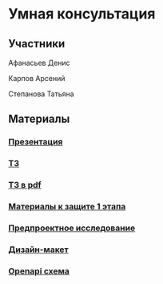 # Умная консультация
## Участники
Афанасьев Денис

Карпов Арсений

Степанова Татьяна


## Материалы
### [Презентация](https://docs.google.com/presentation/d/1jyepnogX1V9U3t21Mw1kvWYlQoRUdQbl/edit#slide=id.p1)
### [ТЗ](https://docs.google.com/document/d/1NmVuuxW6C50SrBg4LYR08Gsj7H_YJaWy/edit?rtpof=true)
### [ТЗ в pdf](https://drive.google.com/file/d/1y8bvf7zyygdVed5acmsnQ-PutH3oxATa/view?usp=sharing)
### [Материалы к защите 1 этапа](https://docs.google.com/document/d/1rO7nhgOL_VYtK1WS84pXaaSuB9F1gi3RBciC17VZEJM/edit?tab=t.0#heading=h.k8jotupw3fvi)
### [Предпроектное исследование](https://docs.google.com/document/d/12iSQEABTtpENQ89BMYV3fmW4y1BTti-JM0PJS5ertLc/edit?tab=t.0#heading=h.bi94nhukeak5)
### [Дизайн-макет](https://www.figma.com/design/jZBLXHSDa2AhXzLbOjfinF/Clever-consultation?m=auto&t=3bYe6LRmaT0qOSBo-1)
### [Openapi схема](https://pastebin.com/cnqLdRfd)

